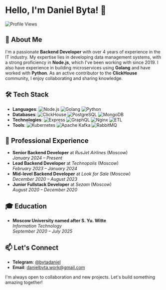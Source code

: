 # Hello, I'm Daniel Byta! 👋

![Profile Views](https://komarev.com/ghpvc/?username=bytadaniel&color=blue&style=flat-square)

## 🚀 About Me

I'm a passionate **Backend Developer** with over 4 years of experience in the IT industry. My expertise lies in developing data management systems, with a strong proficiency in **Node.js**, which I've been working with since 2019. I also have experience in building microservices using **Golang** and have worked with **Python**. As an active contributor to the **ClickHouse** community, I enjoy collaborating and sharing knowledge.

## 🛠️ Tech Stack

- **Languages**: ![Node.js](https://img.shields.io/badge/Node.js-339933?style=flat-square&logo=node.js&logoColor=white) ![Golang](https://img.shields.io/badge/Go-00ADD8?style=flat-square&logo=go&logoColor=white) ![Python](https://img.shields.io/badge/Python-3776AB?style=flat-square&logo=python&logoColor=white)
- **Databases**: ![ClickHouse](https://img.shields.io/badge/ClickHouse-FFCC01?style=flat-square&logo=clickhouse&logoColor=white) ![PostgreSQL](https://img.shields.io/badge/PostgreSQL-336791?style=flat-square&logo=postgresql&logoColor=white) ![MongoDB](https://img.shields.io/badge/MongoDB-47A248?style=flat-square&logo=mongodb&logoColor=white)
- **Technologies**: ![Express](https://img.shields.io/badge/Express-000000?style=flat-square&logo=express&logoColor=white) ![GraphQL](https://img.shields.io/badge/GraphQL-E10098?style=flat-square&logo=graphql&logoColor=white) ![Nginx](https://img.shields.io/badge/Nginx-009639?style=flat-square&logo=nginx&logoColor=white) ![ETL](https://img.shields.io/badge/ETL-FF6F00?style=flat-square&logo=apache&logoColor=white)
- **Tools**: ![Kubernetes](https://img.shields.io/badge/Kubernetes-326CE5?style=flat-square&logo=kubernetes&logoColor=white) ![Apache Kafka](https://img.shields.io/badge/Apache%20Kafka-231F20?style=flat-square&logo=apache-kafka&logoColor=white) ![RabbitMQ](https://img.shields.io/badge/RabbitMQ-FF6600?style=flat-square&logo=rabbitmq&logoColor=white)

## 🏢 Professional Experience

- **Senior Backend Developer** at *RusJet Airlines* (Moscow)  
  *January 2024 – Present*
- **Lead Backend Developer** at *Technopolis* (Moscow)  
  *February 2023 – January 2024*
- **Mid-level Backend Developer** at *Look for Sale* (Moscow)  
  *December 2020 – August 2023*
- **Junior Fullstack Developer** at *Sezam* (Moscow)  
  *August 2020 – December 2020*

## 🎓 Education

- **Moscow University named after S. Yu. Witte**  
  *Information Technology*  
  *September 2020 – July 2025*

## 📫 Let's Connect

- **Telegram**: [@bytadaniel](https://t.me/bytadaniel)
- **Email**: [danielbyta.work@gmail.com](mailto:danielbyta.work@gmail.com)

I'm always open to collaboration and new projects. Let's build something amazing together!
